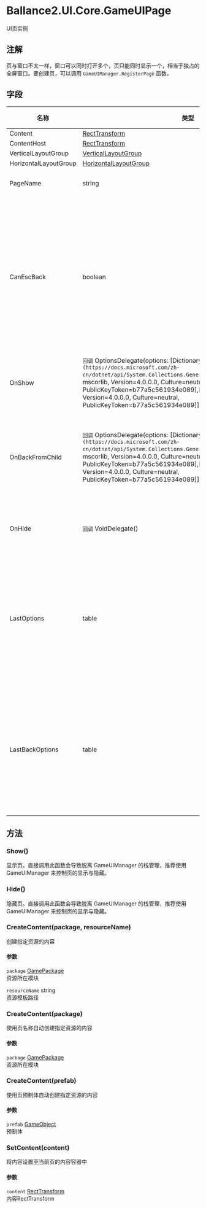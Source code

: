 ﻿# Ballance2.UI.Core.GameUIPage 
UI页实例

## 注解

页与窗口不太一样，窗口可以同时打开多个，页只能同时显示一个，相当于独占的全屏窗口。要创建页，可以调用 `GameUIManager.RegisterPage` 函数。

## 字段

|名称|类型|说明|
|---|---|---|
|Content|[RectTransform](https://docs.unity3d.com/ScriptReference/RectTransform.html) ||
|ContentHost|[RectTransform](https://docs.unity3d.com/ScriptReference/RectTransform.html) ||
|VerticalLayoutGroup|[VerticalLayoutGroup](https://docs.unity3d.com/ScriptReference/UI.VerticalLayoutGroup.html) ||
|HorizontalLayoutGroup|[HorizontalLayoutGroup](https://docs.unity3d.com/ScriptReference/UI.HorizontalLayoutGroup.html) ||
|PageName|string |页名称|
|CanEscBack|boolean |获取或设置是否可以按ESC键返回上一页|
|OnShow|`回调` OptionsDelegate(options: [Dictionary`2](https://docs.microsoft.com/zh-cn/dotnet/api/System.Collections.Generic.Dictionary`2[[System.String, mscorlib, Version=4.0.0.0, Culture=neutral, PublicKeyToken=b77a5c561934e089],[System.String, mscorlib, Version=4.0.0.0, Culture=neutral, PublicKeyToken=b77a5c561934e089]])) |显示页事件|
|OnBackFromChild|`回调` OptionsDelegate(options: [Dictionary`2](https://docs.microsoft.com/zh-cn/dotnet/api/System.Collections.Generic.Dictionary`2[[System.String, mscorlib, Version=4.0.0.0, Culture=neutral, PublicKeyToken=b77a5c561934e089],[System.String, mscorlib, Version=4.0.0.0, Culture=neutral, PublicKeyToken=b77a5c561934e089]])) |页由上一页返回时事件|
|OnHide|`回调` VoidDelegate() |隐藏页事件|
|LastOptions|table |页面上一次打开时所设置的参数|
|LastBackOptions|table |页面上由子页所返回设置的参数|

## 方法



### Show()

显示页。直接调用此函数会导致脱离 GameUIManager 的栈管理，推荐使用 GameUIManager 来控制页的显示与隐藏。



### Hide()

隐藏页。直接调用此函数会导致脱离 GameUIManager 的栈管理，推荐使用 GameUIManager 来控制页的显示与隐藏。



### CreateContent(package, resourceName)

创建指定资源的内容


#### 参数


`package` [GamePackage](./Ballance2.Package.GamePackage.md) <br/>资源所在模块

`resourceName` string <br/>资源模板路径




### CreateContent(package)

使用页名称自动创建指定资源的内容


#### 参数


`package` [GamePackage](./Ballance2.Package.GamePackage.md) <br/>资源所在模块




### CreateContent(prefab)

使用页预制体自动创建指定资源的内容


#### 参数


`prefab` [GameObject](https://docs.unity3d.com/ScriptReference/GameObject.html) <br/>预制体




### SetContent(content)

将内容设置至当前页的内容容器中


#### 参数


`content` [RectTransform](https://docs.unity3d.com/ScriptReference/RectTransform.html) <br/>内容RectTransform



